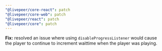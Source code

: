 ```yaml
---
"@livepeer/core-react": patch
"@livepeer/core-web": patch
"@livepeer/react": patch
"@livepeer/core": patch
---
```


**Fix:** resolved an issue where using `disableProgressListener` would cause the player to continue to increment waittime when the player was playing.